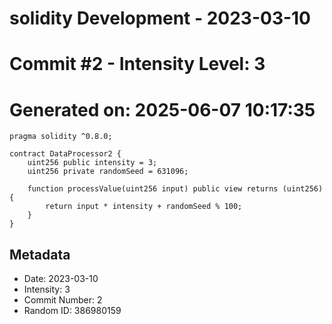 ﻿# solidity Development - 2023-03-10
# Commit #2 - Intensity Level: 3
# Generated on: 2025-06-07 10:17:35
```solidity
pragma solidity ^0.8.0;

contract DataProcessor2 {
    uint256 public intensity = 3;
    uint256 private randomSeed = 631096;

    function processValue(uint256 input) public view returns (uint256) {
        return input * intensity + randomSeed % 100;
    }
}
```
## Metadata
- Date: 2023-03-10
- Intensity: 3
- Commit Number: 2
- Random ID: 386980159
